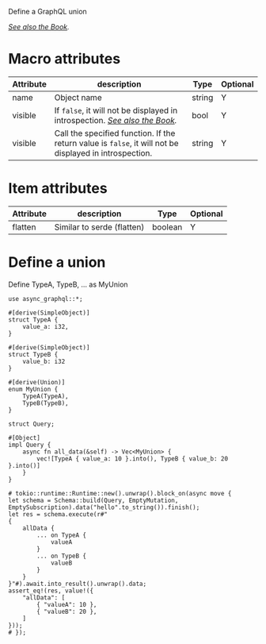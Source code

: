 Define a GraphQL union

*[See also the Book](https://async-graphql.github.io/async-graphql/en/define_union.html).*

# Macro attributes

| Attribute | description                                                                                                                                     | Type   | Optional |
|-----------|-------------------------------------------------------------------------------------------------------------------------------------------------|--------|----------|
| name      | Object name                                                                                                                                     | string | Y        |
| visible   | If `false`, it will not be displayed in introspection. *[See also the Book](https://async-graphql.github.io/async-graphql/en/visibility.html).* | bool   | Y        |
| visible   | Call the specified function. If the return value is `false`, it will not be displayed in introspection.                                         | string | Y        |

# Item attributes

| Attribute    | description                              | Type     | Optional |
|--------------|------------------------------------------|----------|----------|
| flatten      | Similar to serde (flatten)               | boolean  | Y        |

# Define a union

Define TypeA, TypeB, ... as MyUnion

```rust, ignore
use async_graphql::*;

#[derive(SimpleObject)]
struct TypeA {
    value_a: i32,
}

#[derive(SimpleObject)]
struct TypeB {
    value_b: i32
}

#[derive(Union)]
enum MyUnion {
    TypeA(TypeA),
    TypeB(TypeB),
}

struct Query;

#[Object]
impl Query {
    async fn all_data(&self) -> Vec<MyUnion> {
        vec![TypeA { value_a: 10 }.into(), TypeB { value_b: 20 }.into()]
    }
}

# tokio::runtime::Runtime::new().unwrap().block_on(async move {
let schema = Schema::build(Query, EmptyMutation, EmptySubscription).data("hello".to_string()).finish();
let res = schema.execute(r#"
{
    allData {
        ... on TypeA {
            valueA
        }
        ... on TypeB {
            valueB
        }
    }
}"#).await.into_result().unwrap().data;
assert_eq!(res, value!({
    "allData": [
        { "valueA": 10 },
        { "valueB": 20 },
    ]
}));
# });
```
